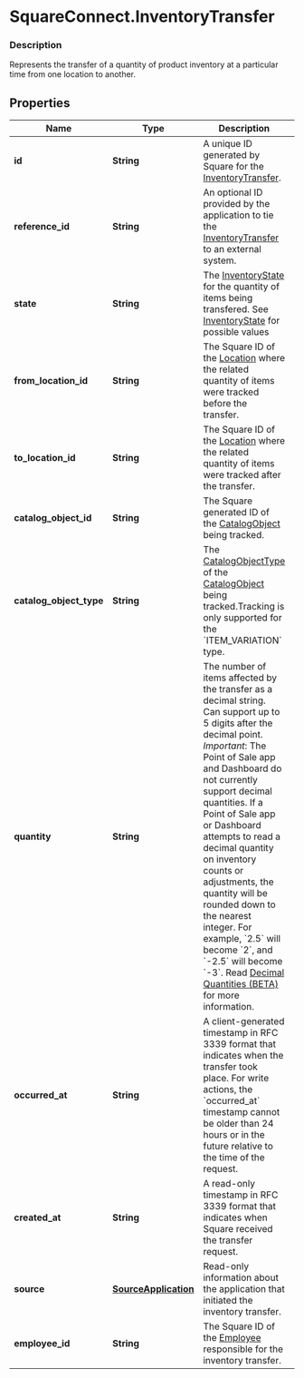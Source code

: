 # SquareConnect.InventoryTransfer

### Description

Represents the transfer of a quantity of product inventory at a particular time from one location to another.

## Properties
Name | Type | Description | Notes
------------ | ------------- | ------------- | -------------
**id** | **String** | A unique ID generated by Square for the [InventoryTransfer](#type-inventorytransfer). | [optional] 
**reference_id** | **String** | An optional ID provided by the application to tie the [InventoryTransfer](#type-inventorytransfer) to an external system. | [optional] 
**state** | **String** | The [InventoryState](#type-inventorystate) for the quantity of items being transfered. See [InventoryState](#type-inventorystate) for possible values | [optional] 
**from_location_id** | **String** | The Square ID of the [Location](#type-location) where the related quantity of items were tracked before the transfer. | [optional] 
**to_location_id** | **String** | The Square ID of the [Location](#type-location) where the related quantity of items were tracked after the transfer. | [optional] 
**catalog_object_id** | **String** | The Square generated ID of the [CatalogObject](#type-catalogobject) being tracked. | [optional] 
**catalog_object_type** | **String** | The [CatalogObjectType](#type-catalogobjecttype) of the [CatalogObject](#type-catalogobject) being tracked.Tracking is only supported for the &#x60;ITEM_VARIATION&#x60; type. | [optional] 
**quantity** | **String** | The number of items affected by the transfer as a decimal string. Can support up to 5 digits after the decimal point.  _Important_: The Point of Sale app and Dashboard do not currently support decimal quantities. If a Point of Sale app or Dashboard attempts to read a decimal quantity on inventory counts or adjustments, the quantity will be rounded down to the nearest integer. For example, &#x60;2.5&#x60; will become &#x60;2&#x60;, and &#x60;-2.5&#x60; will become &#x60;-3&#x60;.  Read [Decimal Quantities (BETA)](/orders-api/what-it-does#decimal-quantities) for more information. | [optional] 
**occurred_at** | **String** | A client-generated timestamp in RFC 3339 format that indicates when the transfer took place. For write actions, the &#x60;occurred_at&#x60; timestamp cannot be older than 24 hours or in the future relative to the time of the request. | [optional] 
**created_at** | **String** | A read-only timestamp in RFC 3339 format that indicates when Square received the transfer request. | [optional] 
**source** | [**SourceApplication**](SourceApplication.md) | Read-only information about the application that initiated the inventory transfer. | [optional] 
**employee_id** | **String** | The Square ID of the [Employee](#type-employee) responsible for the inventory transfer. | [optional] 


